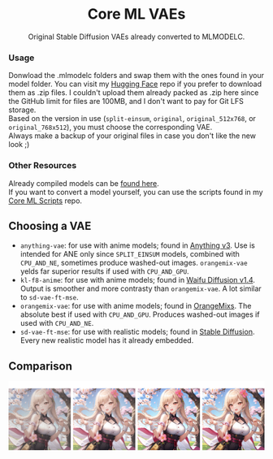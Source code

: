 <h1 align="center">Core ML VAEs</h1>

<p align="center">Original Stable Diffusion VAEs already converted to MLMODELC.</p>

### Usage

Donwload the .mlmodelc folders and swap them with the ones found in your model folder. You can visit my [Hugging Face](https://huggingface.co/Zabriskije/CoreML-VAEs) repo if you prefer to download them as .zip files. I couldn't upload them already packed as .zip here since the GitHub limit for files are 100MB, and I don't want to pay for Git LFS storage.\
Based on the version in use (`split-einsum`, `original`, `original_512x768`, or `original_768x512`), you must choose the corresponding VAE.\
Always make a backup of your original files in case you don't like the new look ;)

### Other Resources

Already compiled models can be [found here](https://huggingface.co/coreml).\
If you want to convert a model yourself, you can use the scripts found in my [Core ML Scripts](https://github.com/Zabriskije/CoreML-scripts) repo.

## Choosing a VAE

- `anything-vae`: for use with anime models; found in [Anything v3](https://huggingface.co/Linaqruf/anything-v3.0). Use is intended for ANE only since `SPLIT_EINSUM` models, combined with `CPU_AND_NE`, sometimes produce washed-out images. `orangemix-vae` yelds far superior results if used with `CPU_AND_GPU`.
- `kl-f8-anime`: for use with anime models; found in [Waifu Diffusion v1.4](https://huggingface.co/hakurei/waifu-diffusion-v1-4). Output is smoother and more contrasty than `orangemix-vae`. A lot similar to `sd-vae-ft-mse`.
- `orangemix-vae`: for use with anime models; found in [OrangeMixs](https://huggingface.co/WarriorMama777/OrangeMixs). The absolute best if used with `CPU_AND_GPU`. Produces washed-out images if used with `CPU_AND_NE`.
- `sd-vae-ft-mse`: for use with realistic models; found in [Stable Diffusion](https://huggingface.co/stabilityai/sd-vae-ft-mse). Every new realistic model has it already embedded.

## Comparison

![comparison](https://raw.githubusercontent.com/Zabriskije/CoreML-VAEs/main/comparison.png)
